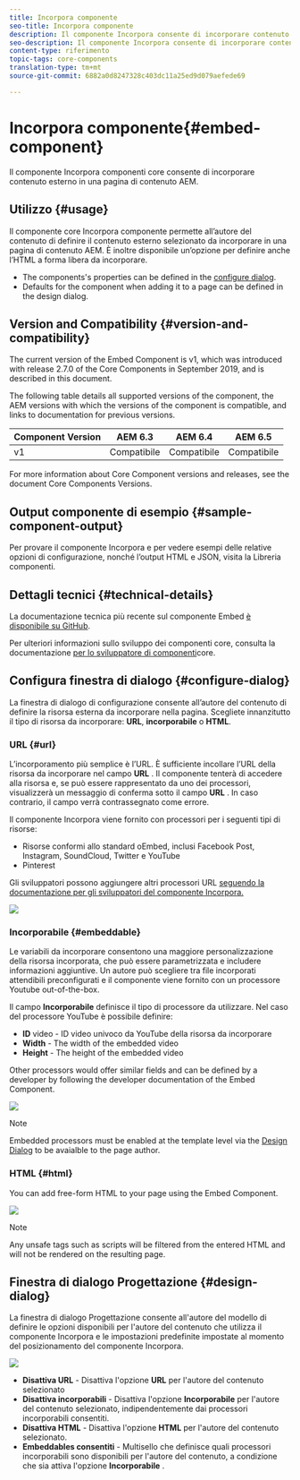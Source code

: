 ```yaml
---
title: Incorpora componente
seo-title: Incorpora componente
description: Il componente Incorpora consente di incorporare contenuto esterno in una pagina di contenuto AEM.
seo-description: Il componente Incorpora consente di incorporare contenuto esterno in una pagina di contenuto AEM.
content-type: riferimento
topic-tags: core-components
translation-type: tm+mt
source-git-commit: 6882a0d8247328c403dc11a25ed9d079aefede69

---
```



# Incorpora componente{#embed-component}

Il componente Incorpora componenti core consente di incorporare contenuto esterno in una pagina di contenuto AEM.

## Utilizzo {#usage}

Il componente core Incorpora componente permette all’autore del contenuto di definire il contenuto esterno selezionato da incorporare in una pagina di contenuto AEM. È inoltre disponibile un’opzione per definire anche l’HTML a forma libera da incorporare.

* The components's properties can be defined in the [configure dialog](#configure-dialog).
* Defaults for the component when adding it to a page can be defined in the design dialog.[](#design-dialog)

## Version and Compatibility {#version-and-compatibility}

The current version of the Embed Component is v1, which was introduced with release 2.7.0 of the Core Components in September 2019, and is described in this document.

The following table details all supported versions of the component, the AEM versions with which the versions of the component is compatible, and links to documentation for previous versions.

| Component Version | AEM 6.3 | AEM 6.4 | AEM 6.5 |
|--- |--- |--- |---|
| v1 | Compatibile | Compatibile | Compatibile |

For more information about Core Component versions and releases, see the document Core Components Versions.[](versions.md)

## Output componente di esempio {#sample-component-output}

Per provare il componente Incorpora e per vedere esempi delle relative opzioni di configurazione, nonché l’output HTML e JSON, visita la Libreria [](http://opensource.adobe.com/aem-core-wcm-components/library/embed.html)componenti.

## Dettagli tecnici {#technical-details}

La documentazione tecnica più recente sul componente Embed [è disponibile su GitHub](https://github.com/adobe/aem-core-wcm-components/tree/master/content/src/content/jcr_root/apps/core/wcm/components/embed/v1/embed).

Per ulteriori informazioni sullo sviluppo dei componenti core, consulta la documentazione [per lo sviluppatore di componenti](developing.md)core.

## Configura finestra di dialogo {#configure-dialog}

La finestra di dialogo di configurazione consente all’autore del contenuto di definire la risorsa esterna da incorporare nella pagina. Scegliete innanzitutto il tipo di risorsa da incorporare: **URL**, **incorporabile** o **HTML**.

### URL {#url}

L’incorporamento più semplice è l’URL. È sufficiente incollare l’URL della risorsa da incorporare nel campo **URL** . Il componente tenterà di accedere alla risorsa e, se può essere rappresentato da uno dei processori, visualizzerà un messaggio di conferma sotto il campo **URL** . In caso contrario, il campo verrà contrassegnato come errore.

Il componente Incorpora viene fornito con processori per i seguenti tipi di risorse:

* Risorse conformi allo standard [](https://oembed.com/) oEmbed, inclusi Facebook Post, Instagram, SoundCloud, Twitter e YouTube
* Pinterest

Gli sviluppatori possono aggiungere altri processori URL [seguendo la documentazione per gli sviluppatori del componente Incorpora.](https://github.com/adobe/aem-core-wcm-components/tree/master/content/src/content/jcr_root/apps/core/wcm/components/embed/v1/embed#extending-the-embed-component)

![](assets/screen-shot-2019-09-25-10.08.29.png)

### Incorporabile {#embeddable}

Le variabili da incorporare consentono una maggiore personalizzazione della risorsa incorporata, che può essere parametrizzata e includere informazioni aggiuntive. Un autore può scegliere tra file incorporati attendibili preconfigurati e il componente viene fornito con un processore Youtube out-of-the-box.

Il campo **Incorporabile** definisce il tipo di processore da utilizzare. Nel caso del processore YouTube è possibile definire:

* **ID** video - ID video univoco da YouTube della risorsa da incorporare
* **Width** - The width of the embedded video
* **Height** - The height of the embedded video

Other processors would offer similar fields and can be defined by a developer by following the developer documentation of the Embed Component.[](https://github.com/adobe/aem-core-wcm-components/tree/master/content/src/content/jcr_root/apps/core/wcm/components/embed/v1/embed#extending-the-embed-component)

![](assets/screen-shot-2019-09-25-10.15.00.png)

>[!NOTE]
>Embedded processors must be enabled at the template level via the [Design Dialog](#design-dialog) to be avaialble to the page author.

### HTML {#html}

You can add free-form HTML to your page using the Embed Component.

![](assets/screen-shot-2019-09-25-10.20.00.png)

>[!NOTE]
>Any unsafe tags such as scripts will be filtered from the entered HTML and will not be rendered on the resulting page.

## Finestra di dialogo Progettazione {#design-dialog}

La finestra di dialogo Progettazione consente all'autore del modello di definire le opzioni disponibili per l'autore del contenuto che utilizza il componente Incorpora e le impostazioni predefinite impostate al momento del posizionamento del componente Incorpora.

![](assets/screen-shot-2019-09-25-10.25.28.png)

* **Disattiva URL** - Disattiva l'opzione **URL** per l'autore del contenuto selezionato
* **Disattiva incorporabili** - Disattiva l'opzione **Incorporabile** per l'autore del contenuto selezionato, indipendentemente dai processori incorporabili consentiti.
* **Disattiva HTML** - Disattiva l'opzione **HTML** per l'autore del contenuto selezionato.
* **Embeddables consentiti** - Multisello che definisce quali processori incorporabili sono disponibili per l'autore del contenuto, a condizione che sia attiva l'opzione **Incorporabile** .
